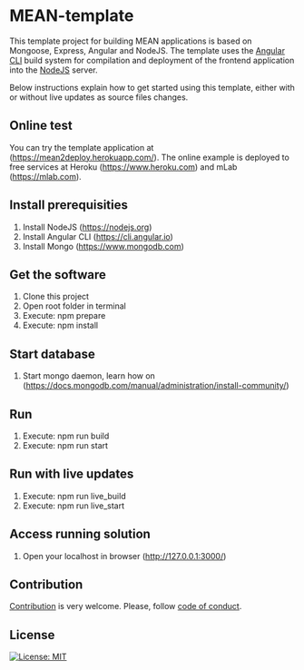 # MEAN-template

This template project for building MEAN applications is based on Mongoose, Express, Angular and NodeJS. The template uses the [Angular CLI](https://cli.angular.io/) build system for compilation and deployment of the frontend application into the [NodeJS](https://nodejs.org) server.

Below instructions explain how to get started using this template, either with or without live updates as source files changes.

## Online test
You can try the template application at (https://mean2deploy.herokuapp.com/). The online example is deployed to free services at Heroku (https://www.heroku.com) and mLab (https://mlab.com).

## Install prerequisities
1. Install NodeJS (https://nodejs.org)
2. Install Angular CLI (https://cli.angular.io)
3. Install Mongo (https://www.mongodb.com)

## Get the software
1. Clone this project
2. Open root folder in terminal
3. Execute: npm prepare
4. Execute: npm install

## Start database
1. Start mongo daemon, learn how on (https://docs.mongodb.com/manual/administration/install-community/)

## Run
1. Execute: npm run build
2. Execute: npm run start

## Run with live updates
1. Execute: npm run live_build
2. Execute: npm run live_start

## Access running solution
1. Open your localhost in browser (http://127.0.0.1:3000/)

## Contribution

[Contribution](https://github.com/mortenmathiasen/MEAN-template/blob/master/CONTRIBUTING.md) is very welcome. Please, follow [code of conduct](https://github.com/mortenmathiasen/MEAN-template/blob/master/CODE_OF_CONDUCT.md).

## License

[![License: MIT](https://img.shields.io/badge/License-MIT-yellow.svg)](https://github.com/mortenmathiasen/MEAN-template/blob/master/LICENSE)
